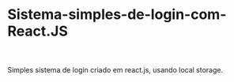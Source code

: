# Sistema-simples-de-login-com-React.JS
<br>
<br>
Simples sistema de login criado em react.js, usando local storage.
